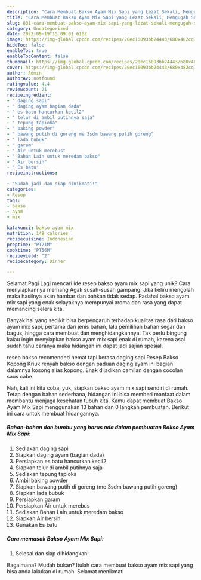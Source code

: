 ```yaml
---
description: "Cara Membuat Bakso Ayam Mix Sapi yang Lezat Sekali, Mengugah Selera"
title: "Cara Membuat Bakso Ayam Mix Sapi yang Lezat Sekali, Mengugah Selera"
slug: 831-cara-membuat-bakso-ayam-mix-sapi-yang-lezat-sekali-mengugah-selera
category: Uncategorized
date: 2022-09-19T15:09:01.616Z
image: https://img-global.cpcdn.com/recipes/20ec16093bb24443/680x482cq70/bakso-ayam-mix-sapi-foto-resep-utama.jpg
hideToc: false
enableToc: true
enableTocContent: false
thumbnail: https://img-global.cpcdn.com/recipes/20ec16093bb24443/680x482cq70/bakso-ayam-mix-sapi-foto-resep-utama.jpg
cover: https://img-global.cpcdn.com/recipes/20ec16093bb24443/680x482cq70/bakso-ayam-mix-sapi-foto-resep-utama.jpg
author: Admin
authorAv: notfound
ratingvalue: 4.4
reviewcount: 21
recipeingredient:
- " daging sapi"
- " daging ayam bagian dada"
- " es batu hancurkan kecil2"
- " telur di ambil putihnya saja"
- " tepung tapioka"
- " baking powder"
- " bawang putih di goreng me 3sdm bawang putih goreng"
- " lada bubuk"
- " garam"
- " Air untuk merebus"
- " Bahan Lain untuk meredam bakso"
- " Air bersih"
- " Es batu"
recipeinstructions:

- "Sudah jadi dan siap dinikmati!"
categories:
- Resep
tags:
- bakso
- ayam
- mix

katakunci: bakso ayam mix 
nutrition: 149 calories
recipecuisine: Indonesian
preptime: "PT21M"
cooktime: "PT56M"
recipeyield: "2"
recipecategory: Dinner

---
```



Selamat Pagi Lagi mencari ide resep bakso ayam mix sapi yang unik? Cara menyiapkannya memang Agak susah-susah gampang. Jika keliru mengolah maka hasilnya akan hambar dan bahkan tidak sedap. Padahal bakso ayam mix sapi yang enak selayaknya mempunyai aroma dan rasa yang dapat memancing selera kita.


Banyak hal yang sedikit bisa berpengaruh terhadap kualitas rasa dari bakso ayam mix sapi, pertama dari jenis bahan, lalu pemilihan bahan segar dan bagus, hingga cara membuat dan menghidangkannya. Tak perlu bingung kalau ingin menyiapkan bakso ayam mix sapi enak di rumah, karena asal sudah tahu caranya maka hidangan ini dapat jadi sajian spesial.

resep bakso recomended hemat tapi kerasa daging sapi Resep Bakso Kopong Kriuk renyah bakso dengan paduan daging ayam ini bagian dalamnya kosong alias kopong. Enak dijadikan camilan dengan cocolan saus cabe.


Nah, kali ini kita coba, yuk, siapkan bakso ayam mix sapi sendiri di rumah. Tetap dengan bahan sederhana, hidangan ini bisa memberi manfaat dalam membantu menjaga kesehatan tubuh kita. Kamu dapat membuat Bakso Ayam Mix Sapi menggunakan 13 bahan dan 0 langkah pembuatan. Berikut ini cara untuk membuat hidangannya.

<!--inarticleads1-->

##### Bahan-bahan dan bumbu yang harus ada dalam pembuatan Bakso Ayam Mix Sapi:

1. Sediakan  daging sapi
1. Siapkan  daging ayam (bagian dada)
1. Persiapkan  es batu hancurkan kecil2
1. Siapkan  telur di ambil putihnya saja
1. Sediakan  tepung tapioka
1. Ambil  baking powder
1. Siapkan  bawang putih di goreng (me 3sdm bawang putih goreng)
1. Siapkan  lada bubuk
1. Persiapkan  garam
1. Persiapkan  Air untuk merebus
1. Sediakan  Bahan Lain untuk meredam bakso
1. Siapkan  Air bersih
1. Gunakan  Es batu




<!--inarticleads2-->

##### Cara memasak Bakso Ayam Mix Sapi:


1. Selesai dan siap dihidangkan!



Bagaimana? Mudah bukan? Itulah cara membuat bakso ayam mix sapi yang bisa anda lakukan di rumah. Selamat menikmati
